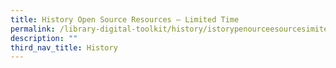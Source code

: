 ```yaml
---
title: History Open Source Resources – Limited Time
permalink: /library-digital-toolkit/history/istorypenourceesourcesimitedime/
description: ""
third_nav_title: History
---
```

